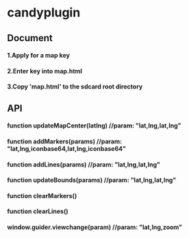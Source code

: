 # candyplugin
## Document
#### 1.Apply for a map key
#### 2.Enter key into map.html
#### 3.Copy 'map.html' to the sdcard root directory

## API
#### function updateMapCenter(latlng) //param: "lat,lng,lat,lng"
#### function addMarkers(params)  //param: "lat,lng,iconbase64,lat,lng,iconbase64"
#### function addLines(params)  //param: "lat,lng,lat,lng"
#### function updateBounds(params)  //param: "lat,lng,lat,lng"
#### function clearMarkers() 
#### function clearLines() 
#### window.guider.viewchange(param) //param: "lat,lng,zoom"
